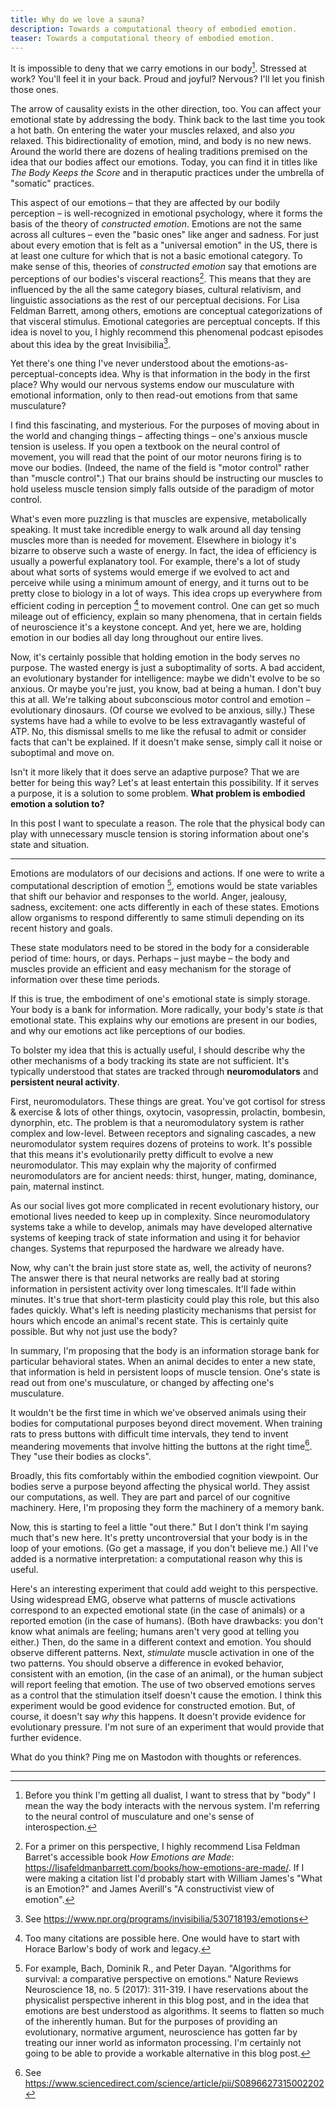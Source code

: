 ```yaml
---
title: Why do we love a sauna?
description: Towards a computational theory of embodied emotion.
teaser: Towards a computational theory of embodied emotion.
---
```


It is impossible to deny that we carry emotions in our body[^1]. Stressed at work? You'll feel it in your back. Proud and joyful? Nervous? I'll let you finish those ones. 

The arrow of causality exists in the other direction, too. You can affect your emotional state by addressing the body. Think back to the last time you took a hot bath. On entering the water your muscles relaxed, and also _you_ relaxed. This bidirectionality of emotion, mind, and body is no new news. Around the world there are dozens of healing traditions premised on the idea that our bodies affect our emotions. Today, you can find it in titles like _The Body Keeps the Score_ and in theraputic practices under the umbrella of "somatic" practices. 

This aspect of our emotions – that they are affected by our bodily perception – is well-recognized in emotional psychology, where it forms the basis of the theory of _constructed emotion_. Emotions are not the same across all cultures – even the "basic ones" like anger and sadness. For just about every emotion that is felt as a "universal emotion" in the US, there is at least one culture for which that is not a basic emotional category. To make sense of this, theories of _constructed emotion_ say that emotions are perceptions of our bodies's visceral reactions[^2]. This means that they are influenced by the all the same category biases, cultural relativism, and linguistic associations as the rest of our perceptual decisions. For Lisa Feldman Barrett, among others, emotions are conceptual categorizations of that visceral stimulus. Emotional categories are perceptual concepts. If this idea is novel to you, I highly recommend this phenomenal podcast episodes about this idea by the great Invisibilia[^3].

Yet there's one thing I've never understood about the emotions-as-perceptual-concepts idea. Why is that information in the body in the first place? Why would our nervous systems endow our musculature with emotional information, only to then read-out emotions from that same musculature?

I find this fascinating, and mysterious. For the purposes of moving about in the world and changing things – affecting things – one's anxious muscle tension is useless. If you open a textbook on the neural control of movement, you will read that the point of our motor neurons firing is to move our bodies. (Indeed, the name of the field is "motor control" rather than "muscle control".) That our brains should be instructing our muscles to hold useless muscle tension simply falls outside of the paradigm of motor control.

What's even more puzzling is that muscles are expensive, metabolically speaking. It must take incredible energy to walk around all day tensing muscles more than is needed for movement. Elsewhere in biology it's bizarre to observe such a waste of energy. In fact, the idea of efficiency is usually a powerful explanatory tool. For example, there's a lot of study about what sorts of systems would emerge if we evolved to act and perceive while using a minimum amount of energy, and it turns out to be pretty close to biology in a lot of ways. This idea crops up everywhere from efficient coding in perception [^4] to movement control. One can get so much mileage out of efficiency, explain so many phenomena, that in certain fields of neuroscience it's a keystone concept. And yet, here we are, holding emotion in our bodies all day long throughout our entire lives.

Now, it's certainly possible that holding emotion in the body serves no purpose. The wasted energy is just a suboptimality of sorts. A bad accident, an evolutionary bystander for intelligence: maybe we didn't evolve to be so anxious. Or maybe you're just, you know, bad at being a human. I don't buy this at all. We're talking about subconscious motor control and emotion – evolutionary dinosaurs. (Of course we evolved to be anxious, silly.) These systems have had a while to evolve to be less extravagantly wasteful of ATP. No, this dismissal smells to me like the refusal to admit or consider facts that can't be explained. If it doesn't make sense, simply call it noise or suboptimal and move on.

Isn't it more likely that it does serve an adaptive purpose? That we are better for being this way? Let's at least entertain this possibility. If it serves a purpose, it is a solution to some problem. **What problem is embodied emotion a solution to?**

In this post I want to speculate a reason. The role that the physical body can play with unnecessary muscle tension is storing information about one's state and situation.

____

Emotions are modulators of our decisions and actions. If one were to write a computational description of emotion [^5], emotions would be state variables that shift our behavior and responses to the world. Anger, jealousy, sadness, excitement: one acts differently in each of these states. Emotions allow organisms to respond differently to same stimuli depending on its recent history and goals.

These state modulators need to be stored in the body for a considerable period of time: hours, or days. Perhaps – just maybe – the body and muscles provide an efficient and easy mechanism for the storage of information over these time periods. 

If this is true, the embodiment of one's emotional state is simply storage. Your body is a bank for information. More radically, your body's state _is_ that emotional state. This explains why our emotions are present in our bodies, and why our emotions act like perceptions of our bodies. 

To bolster my idea that this is actually useful, I should describe why the other mechanisms of a body tracking its state are not sufficient. It's typically understood that states are tracked through **neuromodulators** and **persistent neural activity**.

First, neuromodulators. These things are great. You've got cortisol for stress & exercise & lots of other things, oxytocin, vasopressin, prolactin, bombesin, dynorphin, etc. The problem is that a neuromodulatory system is rather complex and low-level. Between receptors and signaling cascades, a new neuromodulator system requires dozens of proteins to work. It's possible that this means it's evolutionarily pretty difficult to evolve a new neuromodulator. This may explain why the majority of confirmed neuromodulators are for ancient needs: thirst, hunger, mating, dominance, pain, maternal instinct. 

As our social lives got more complicated in recent evolutionary history, our emotional lives needed to keep up in complexity. Since neuromodulatory systems take a while to develop, animals may have developed alternative systems of keeping track of state information and using it for behavior changes. Systems that repurposed the hardware we already have.

Now, why can't the brain just store state as, well, the activity of neurons? The answer there is that neural networks are really bad at storing information in persistent activity over long timescales. It'll fade within minutes. It's true that short-term plasticity could play this role, but this also fades quickly. What's left is needing plasticity mechanisms that persist for hours which encode an animal's recent state. This is certainly quite possible. But why not just use the body?

In summary, I'm proposing that the body is an information storage bank for particular behavioral states. When an animal decides to enter a new state, that information is held in persistent loops of muscle tension. One's state is read out from one's musculature, or changed by affecting one's musculature. 

It wouldn't be the first time in which we've observed animals using their bodies for computational purposes beyond direct movement. When training rats to press buttons with difficult time intervals, they tend to invent meandering movements that involve hitting the buttons at the right time[^6]. They "use their bodies as clocks".  

Broadly, this fits comfortably within the embodied cognition viewpoint. Our bodies serve a purpose beyond affecting the physical world. They assist our computations, as well. They are part and parcel of our cognitive machinery. Here, I'm proposing they form the machinery of a memory bank.

Now, this is starting to feel a little "out there." But I don't think I'm saying much that's new here. It's pretty uncontroversial that your body is in the loop of your emotions. (Go get a massage, if you don't believe me.) All I've added is a normative interpretation: a computational reason why this is useful. 

Here's an interesting experiment that could add weight to this perspective. Using widespread EMG, observe what patterns of muscle activations correspond to an expected emotional state (in the case of animals) or a reported emotion (in the case of humans). (Both have drawbacks: you don't know what animals are feeling; humans aren't very good at telling you either.) Then, do the same in a different context and emotion. You should observe different patterns. Next, *stimulate* muscle activation in one of the two patterns. You should observe a difference in evoked behavior, consistent with an emotion, (in the case of an animal), or the human subject will report feeling that emotion. The use of two observed emotions serves as a control that the stimulation itself doesn't cause the emotion. I think this experiment would be good evidence for constructed emotion. But, of course, it doesn't say _why_ this happens. It doesn't provide evidence for evolutionary pressure. I'm not sure of an experiment that would provide that further evidence.

What do you think? Ping me on Mastodon with thoughts or references.

____

[^1]: Before you think I'm getting all dualist, I want to stress that by "body" I mean the way the body interacts with the nervous system. I'm referring to the neural control of musculature and one's sense of interospection. 

[^2]: For a primer on this perspective, I highly recommend Lisa Feldman Barret's accessible book _How Emotions are Made_: https://lisafeldmanbarrett.com/books/how-emotions-are-made/. If I were making a citation list I'd probably start with William James's "What is an Emotion?" and James Averill's "A constructivist view of emotion". 

[^3]: See https://www.npr.org/programs/invisibilia/530718193/emotions

[^4]: Too many citations are possible here. One would have to start with Horace Barlow's body of work and legacy.

[^5]: For example, Bach, Dominik R., and Peter Dayan. "Algorithms for survival: a comparative perspective on emotions." Nature Reviews Neuroscience 18, no. 5 (2017): 311-319. I have reservations about the physicalist perspective inherent in this blog post, and in the idea that emotions are best understood as algorithms. It seems to flatten so much of the inherently human. But for the purposes of providing an evolutionary, normative argument, neuroscience has gotten far by treating our inner world as informaton processing. I'm certainly not going to be able to provide a workable alternative in this blog post.

[^6]: See https://www.sciencedirect.com/science/article/pii/S0896627315002202